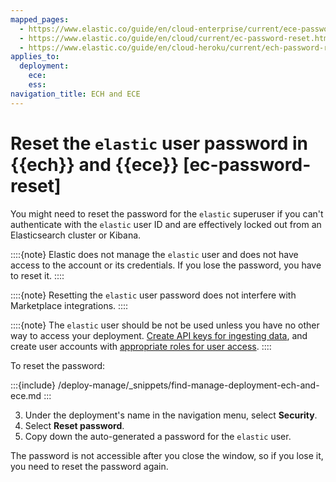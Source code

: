 ```yaml
---
mapped_pages:
  - https://www.elastic.co/guide/en/cloud-enterprise/current/ece-password-reset-elastic.html
  - https://www.elastic.co/guide/en/cloud/current/ec-password-reset.html
  - https://www.elastic.co/guide/en/cloud-heroku/current/ech-password-reset.html
applies_to:
  deployment:
    ece:
    ess:
navigation_title: ECH and ECE
---
```


# Reset the `elastic` user password in {{ech}} and {{ece}} [ec-password-reset]

You might need to reset the password for the `elastic` superuser if you can't authenticate with the `elastic` user ID and are effectively locked out from an Elasticsearch cluster or Kibana.

::::{note}
Elastic does not manage the `elastic` user and does not have access to the account or its credentials. If you lose the password, you have to reset it.
::::

::::{note}
Resetting the `elastic` user password does not interfere with Marketplace integrations.
::::

::::{note}
The `elastic` user should be not be used unless you have no other way to access your deployment. [Create API keys for ingesting data](beats://reference/filebeat/beats-api-keys.md), and create user accounts with [appropriate roles for user access](../../../deploy-manage/users-roles/cluster-or-deployment-auth/quickstart.md).
::::

To reset the password:

:::{include} /deploy-manage/_snippets/find-manage-deployment-ech-and-ece.md
:::

3. Under the deployment's name in the navigation menu, select **Security**.
4. Select **Reset password**.
5. Copy down the auto-generated a password for the `elastic` user.

The password is not accessible after you close the window, so if you lose it, you need to reset the password again.

